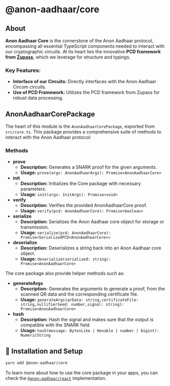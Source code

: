 # @anon-aadhaar/core

## About

**Anon Aadhaar Core** is the cornerstone of the Anon Aadhaar protocol, encompassing all essential TypeScript components needed to interact with our cryptographic circuits. At its heart lies the innovative **PCD framework from [Zupass](https://github.com/proofcarryingdata/zupass)**, which we leverage for structure and typings.

### Key Features:

- **Interface of our Circuits:** Directly interfaces with the Anon Aadhaar Circom circuits.
- **Use of PCD Framework:** Utilizes the PCD framework from Zupass for robust data processing.

## AnonAadhaarCorePackage

The heart of this module is the `AnonAadhaarCorePackage`, exported from `src/core.ts`. This package provides a comprehensive suite of methods to interact with the Anon Aadhaar protocol:

### Methods

- **prove**
  - **Description:** Generates a SNARK proof for the given arguments.
  - **Usage:** `prove(args: AnonAadhaarArgs): Promise<AnonAadhaarCore>`
- **init**
  - **Description:** Initializes the Core package with necessary parameters.
  - **Usage:** `init(args: InitArgs): Promise<void>`
- **verify**
  - **Description:** Verifies the provided AnonAadhaarCore proof.
  - **Usage:** `verify(pcd: AnonAadhaarCore): Promise<boolean>`
- **serialize**
  - **Description:** Serializes the Anon Aadhaar core object for storage or transmission.
  - **Usage:** `serialize(pcd: AnonAadhaarCore): Promise<SerializedPCD<AnonAadhaarCore>>`
- **deserialize**
  - **Description:** Deserializes a string back into an Anon Aadhaar core object.
  - **Usage:** `deserialize(serialized: string): Promise<AnonAadhaarCore>`

The core package also provide helper methods such as:

- **generateArgs**
  - **Description:** Generates the arguments to generate a proof, from the scanned QR data and the corresponding certificate file.
  - **Usage:** `generateArgs(qrData: string,certificateFile: string,nullifierSeed: number,signal: string): Promise<AnonAadhaarCore>`
- **hash**
  - **Description:** Hash the signal and makes sure that the output is compatible with the SNARK field.
  - **Usage:** `hash(message: BytesLike | Hexable | number | bigint): NumericString`

## 📜 Installation and Setup

```bash
yarn add @anon-aadhaar/core
```

To learn more about how to use the core package in your apps, you can check the [`@anon-aadhaar/react`](../react/) implementation.

